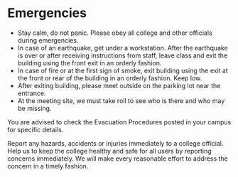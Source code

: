 # Emergencies
- Stay calm, do not panic. Please obey all college and other officials during emergencies.
- In case of an earthquake, get under a workstation. After the earthquake is over or after receiving instructions from staff, leave class and exit the building using the front exit in an orderly fashion.
- In case of fire or at the first sign of smoke, exit building using the exit at the front or rear of the building in an orderly fashion. Keep low.
- After exiting building, please meet outside on the parking lot near the entrance.
- At the meeting site, we must take roll to see who is there and who may be missing.

You are advised to check the Evacuation Procedures posted in your campus for specific details.

Report any hazards, accidents or injuries immediately to a college official. Help us to keep the college healthy and safe for all users by reporting concerns immediately. We will make every reasonable effort to address the concern in a timely fashion.